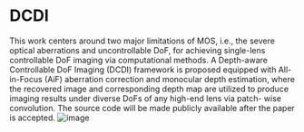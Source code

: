 # DCDI
This work centers around two major limitations of MOS, i.e., the
severe optical aberrations and uncontrollable DoF, for achieving
single-lens controllable DoF imaging via computational methods.
A Depth-aware Controllable DoF Imaging (DCDI) framework is
proposed equipped with All-in-Focus (AiF) aberration correction
and monocular depth estimation, where the recovered image
and corresponding depth map are utilized to produce imaging
results under diverse DoFs of any high-end lens via patch-
wise convolution.
The source code will be made publicly available after the paper is accepted.
![image](https://github.com/XiaolongQian/DCDI/blob/main/real_world_result.png)
